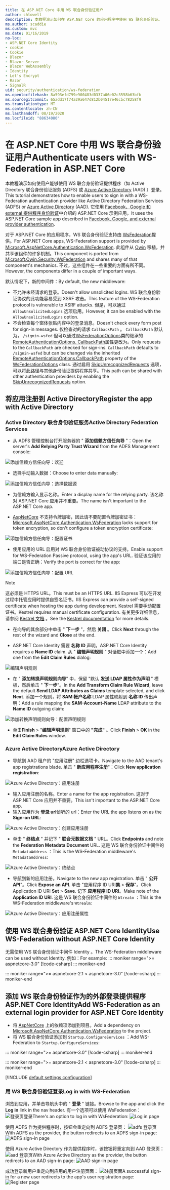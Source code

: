 ```yaml
---
title: 在 ASP.NET Core 中用 WS 联合身份验证用户
author: chlowell
description: 本教程演示如何在 ASP.NET Core 的应用程序中使用 WS 联合身份验证。
ms.author: scaddie
ms.custom: mvc
ms.date: 01/16/2019
no-loc:
- ASP.NET Core Identity
- cookie
- Cookie
- Blazor
- Blazor Server
- Blazor WebAssembly
- Identity
- Let's Encrypt
- Razor
- SignalR
uid: security/authentication/ws-federation
ms.openlocfilehash: 8a593efd799e900483d0337a06e02c3558b63bfb
ms.sourcegitcommit: 65add17f74a29a647d812b04517e46cbc78258f9
ms.translationtype: MT
ms.contentlocale: zh-CN
ms.lasthandoff: 08/19/2020
ms.locfileid: "88634080"
---
```

# <a name="authenticate-users-with-ws-federation-in-aspnet-core"></a><span data-ttu-id="79682-103">在 ASP.NET Core 中用 WS 联合身份验证用户</span><span class="sxs-lookup"><span data-stu-id="79682-103">Authenticate users with WS-Federation in ASP.NET Core</span></span>

<span data-ttu-id="79682-104">本教程演示如何使用户能够使用 WS 联合身份验证提供程序（如 Active Directory 联合身份验证服务 (ADFS) 或 [Azure Active Directory](/azure/active-directory/) (AAD) ）登录。</span><span class="sxs-lookup"><span data-stu-id="79682-104">This tutorial demonstrates how to enable users to sign in with a WS-Federation authentication provider like Active Directory Federation Services (ADFS) or [Azure Active Directory](/azure/active-directory/) (AAD).</span></span> <span data-ttu-id="79682-105">它使用 [Facebook、Google 和 external 提供程序身份验证](xref:security/authentication/social/index)中介绍的 ASP.NET Core 示例应用。</span><span class="sxs-lookup"><span data-stu-id="79682-105">It uses the ASP.NET Core sample app described in [Facebook, Google, and external provider authentication](xref:security/authentication/social/index).</span></span>

<span data-ttu-id="79682-106">对于 ASP.NET Core 的应用程序，WS 联合身份验证支持由 [WsFederation](https://www.nuget.org/packages/Microsoft.AspNetCore.Authentication.WsFederation)提供。</span><span class="sxs-lookup"><span data-stu-id="79682-106">For ASP.NET Core apps, WS-Federation support is provided by [Microsoft.AspNetCore.Authentication.WsFederation](https://www.nuget.org/packages/Microsoft.AspNetCore.Authentication.WsFederation).</span></span> <span data-ttu-id="79682-107">此组件从 [Owin](https://www.nuget.org/packages/Microsoft.Owin.Security.WsFederation) 移植，并共享该组件的许多机制。</span><span class="sxs-lookup"><span data-stu-id="79682-107">This component is ported from [Microsoft.Owin.Security.WsFederation](https://www.nuget.org/packages/Microsoft.Owin.Security.WsFederation) and shares many of that component's mechanics.</span></span> <span data-ttu-id="79682-108">不过，这些组件在一些重要的方面有所不同。</span><span class="sxs-lookup"><span data-stu-id="79682-108">However, the components differ in a couple of important ways.</span></span>

<span data-ttu-id="79682-109">默认情况下，新的中间件：</span><span class="sxs-lookup"><span data-stu-id="79682-109">By default, the new middleware:</span></span>

* <span data-ttu-id="79682-110">不允许未经请求的登录。</span><span class="sxs-lookup"><span data-stu-id="79682-110">Doesn't allow unsolicited logins.</span></span> <span data-ttu-id="79682-111">WS 联合身份验证协议的此功能容易受到 XSRF 攻击。</span><span class="sxs-lookup"><span data-stu-id="79682-111">This feature of the WS-Federation protocol is vulnerable to XSRF attacks.</span></span> <span data-ttu-id="79682-112">但是，可以通过 `AllowUnsolicitedLogins` 选项启用。</span><span class="sxs-lookup"><span data-stu-id="79682-112">However, it can be enabled with the `AllowUnsolicitedLogins` option.</span></span>
* <span data-ttu-id="79682-113">不会检查每个窗体张贴内容中的登录消息。</span><span class="sxs-lookup"><span data-stu-id="79682-113">Doesn't check every form post for sign-in messages.</span></span> <span data-ttu-id="79682-114">仅检查对的请求 `CallbackPath` 。 `CallbackPath` 默认为， `/signin-wsfed` 但可以通过[WsFederationOptions](/dotnet/api/microsoft.aspnetcore.authentication.wsfederation.wsfederationoptions)类的继承的[RemoteAuthenticationOptions. CallbackPath](/dotnet/api/microsoft.aspnetcore.authentication.remoteauthenticationoptions.callbackpath)属性更改为。</span><span class="sxs-lookup"><span data-stu-id="79682-114">Only requests to the `CallbackPath` are checked for sign-ins. `CallbackPath` defaults to `/signin-wsfed` but can be changed via the inherited [RemoteAuthenticationOptions.CallbackPath](/dotnet/api/microsoft.aspnetcore.authentication.remoteauthenticationoptions.callbackpath) property of the [WsFederationOptions](/dotnet/api/microsoft.aspnetcore.authentication.wsfederation.wsfederationoptions) class.</span></span> <span data-ttu-id="79682-115">通过启用 [SkipUnrecognizedRequests](/dotnet/api/microsoft.aspnetcore.authentication.wsfederation.wsfederationoptions.skipunrecognizedrequests) 选项，可以将此路径与其他身份验证提供程序共享。</span><span class="sxs-lookup"><span data-stu-id="79682-115">This path can be shared with other authentication providers by enabling the [SkipUnrecognizedRequests](/dotnet/api/microsoft.aspnetcore.authentication.wsfederation.wsfederationoptions.skipunrecognizedrequests) option.</span></span>

## <a name="register-the-app-with-active-directory"></a><span data-ttu-id="79682-116">将应用注册到 Active Directory</span><span class="sxs-lookup"><span data-stu-id="79682-116">Register the app with Active Directory</span></span>

### <a name="active-directory-federation-services"></a><span data-ttu-id="79682-117">Active Directory 联合身份验证服务</span><span class="sxs-lookup"><span data-stu-id="79682-117">Active Directory Federation Services</span></span>

* <span data-ttu-id="79682-118">从 ADFS 管理控制台打开服务器的 " **添加信赖方信任向导** "：</span><span class="sxs-lookup"><span data-stu-id="79682-118">Open the server's **Add Relying Party Trust Wizard** from the ADFS Management console:</span></span>

![添加信赖方信任向导：欢迎](ws-federation/_static/AdfsAddTrust.png)

* <span data-ttu-id="79682-120">选择手动输入数据：</span><span class="sxs-lookup"><span data-stu-id="79682-120">Choose to enter data manually:</span></span>

![添加信赖方信任向导：选择数据源](ws-federation/_static/AdfsSelectDataSource.png)

* <span data-ttu-id="79682-122">为信赖方输入显示名称。</span><span class="sxs-lookup"><span data-stu-id="79682-122">Enter a display name for the relying party.</span></span> <span data-ttu-id="79682-123">该名称对 ASP.NET Core 应用并不重要。</span><span class="sxs-lookup"><span data-stu-id="79682-123">The name isn't important to the ASP.NET Core app.</span></span>

* <span data-ttu-id="79682-124">[AspNetCore](https://www.nuget.org/packages/Microsoft.AspNetCore.Authentication.WsFederation) 不支持令牌加密，因此请不要配置令牌加密证书：</span><span class="sxs-lookup"><span data-stu-id="79682-124">[Microsoft.AspNetCore.Authentication.WsFederation](https://www.nuget.org/packages/Microsoft.AspNetCore.Authentication.WsFederation) lacks support for token encryption, so don't configure a token encryption certificate:</span></span>

![添加信赖方信任向导：配置证书](ws-federation/_static/AdfsConfigureCert.png)

* <span data-ttu-id="79682-126">使用应用的 URL 启用对 WS 联合身份验证被动协议的支持。</span><span class="sxs-lookup"><span data-stu-id="79682-126">Enable support for WS-Federation Passive protocol, using the app's URL.</span></span> <span data-ttu-id="79682-127">验证该应用的端口是否正确：</span><span class="sxs-lookup"><span data-stu-id="79682-127">Verify the port is correct for the app:</span></span>

![添加信赖方信任向导：配置 URL](ws-federation/_static/AdfsConfigureUrl.png)

> [!NOTE]
> <span data-ttu-id="79682-129">这必须是 HTTPS URL。</span><span class="sxs-lookup"><span data-stu-id="79682-129">This must be an HTTPS URL.</span></span> <span data-ttu-id="79682-130">IIS Express 可以在开发过程中托管应用时提供自签名证书。</span><span class="sxs-lookup"><span data-stu-id="79682-130">IIS Express can provide a self-signed certificate when hosting the app during development.</span></span> <span data-ttu-id="79682-131">Kestrel 需要手动配置证书。</span><span class="sxs-lookup"><span data-stu-id="79682-131">Kestrel requires manual certificate configuration.</span></span> <span data-ttu-id="79682-132">有关更多详细信息，请参阅 [Kestrel 文档](xref:fundamentals/servers/kestrel) 。</span><span class="sxs-lookup"><span data-stu-id="79682-132">See the [Kestrel documentation](xref:fundamentals/servers/kestrel) for more details.</span></span>

* <span data-ttu-id="79682-133">在向导的其余部分中单击 " **下一步** "，然后 **关闭** 。</span><span class="sxs-lookup"><span data-stu-id="79682-133">Click **Next** through the rest of the wizard and **Close** at the end.</span></span>

* <span data-ttu-id="79682-134">ASP.NET Core Identity 需要 **名称 ID** 声明。</span><span class="sxs-lookup"><span data-stu-id="79682-134">ASP.NET Core Identity requires a **Name ID** claim.</span></span> <span data-ttu-id="79682-135">从 " **编辑声明规则** " 对话框中添加一个：</span><span class="sxs-lookup"><span data-stu-id="79682-135">Add one from the **Edit Claim Rules** dialog:</span></span>

![编辑声明规则](ws-federation/_static/EditClaimRules.png)

* <span data-ttu-id="79682-137">在 " **添加转换声明规则向导**" 中，保留 "默认 **发送 LDAP 属性作为声明** " 模板，然后单击 " **下一步**"。</span><span class="sxs-lookup"><span data-stu-id="79682-137">In the **Add Transform Claim Rule Wizard**, leave the default **Send LDAP Attributes as Claims** template selected, and click **Next**.</span></span> <span data-ttu-id="79682-138">添加一个规则，将 **SAM 帐户名称** LDAP 属性映射到 **名称 ID** 传出声明：</span><span class="sxs-lookup"><span data-stu-id="79682-138">Add a rule mapping the **SAM-Account-Name** LDAP attribute to the **Name ID** outgoing claim:</span></span>

![添加转换声明规则向导：配置声明规则](ws-federation/_static/AddTransformClaimRule.png)

* <span data-ttu-id="79682-140">单击**Finish**  >  "**编辑声明规则**" 窗口中的 **"完成"** 。</span><span class="sxs-lookup"><span data-stu-id="79682-140">Click **Finish** > **OK** in the **Edit Claim Rules** window.</span></span>

### <a name="azure-active-directory"></a><span data-ttu-id="79682-141">Azure Active Directory</span><span class="sxs-lookup"><span data-stu-id="79682-141">Azure Active Directory</span></span>

* <span data-ttu-id="79682-142">导航到 AAD 租户的 "应用注册" 边栏选项卡。</span><span class="sxs-lookup"><span data-stu-id="79682-142">Navigate to the AAD tenant's app registrations blade.</span></span> <span data-ttu-id="79682-143">单击 " **新应用程序注册**"：</span><span class="sxs-lookup"><span data-stu-id="79682-143">Click **New application registration**:</span></span>

![Azure Active Directory：应用注册](ws-federation/_static/AadNewAppRegistration.png)

* <span data-ttu-id="79682-145">输入应用注册的名称。</span><span class="sxs-lookup"><span data-stu-id="79682-145">Enter a name for the app registration.</span></span> <span data-ttu-id="79682-146">这对于 ASP.NET Core 应用并不重要。</span><span class="sxs-lookup"><span data-stu-id="79682-146">This isn't important to the ASP.NET Core app.</span></span>
* <span data-ttu-id="79682-147">输入应用作为 **登录 url**侦听的 url：</span><span class="sxs-lookup"><span data-stu-id="79682-147">Enter the URL the app listens on as the **Sign-on URL**:</span></span>

![Azure Active Directory：创建应用注册](ws-federation/_static/AadCreateAppRegistration.png)

* <span data-ttu-id="79682-149">单击 " **终结点** " 并记下 " **联合元数据文档** " URL。</span><span class="sxs-lookup"><span data-stu-id="79682-149">Click **Endpoints** and note the **Federation Metadata Document** URL.</span></span> <span data-ttu-id="79682-150">这是 WS 联合身份验证中间件的 `MetadataAddress` ：</span><span class="sxs-lookup"><span data-stu-id="79682-150">This is the WS-Federation middleware's `MetadataAddress`:</span></span>

![Azure Active Directory：终结点](ws-federation/_static/AadFederationMetadataDocument.png)

* <span data-ttu-id="79682-152">导航到新的应用注册。</span><span class="sxs-lookup"><span data-stu-id="79682-152">Navigate to the new app registration.</span></span> <span data-ttu-id="79682-153">单击 " **公开 API**"。</span><span class="sxs-lookup"><span data-stu-id="79682-153">Click **Expose an API**.</span></span> <span data-ttu-id="79682-154">单击 "应用程序 ID URI**集**  >  **保存**"。</span><span class="sxs-lookup"><span data-stu-id="79682-154">Click Application ID URI **Set** > **Save**.</span></span> <span data-ttu-id="79682-155">记下  **应用程序 ID URI**。</span><span class="sxs-lookup"><span data-stu-id="79682-155">Make note of the  **Application ID URI**.</span></span> <span data-ttu-id="79682-156">这是 WS 联合身份验证中间件的 `Wtrealm` ：</span><span class="sxs-lookup"><span data-stu-id="79682-156">This is the WS-Federation middleware's `Wtrealm`:</span></span>

![Azure Active Directory：应用注册属性](ws-federation/_static/AadAppIdUri.png)

## <a name="use-ws-federation-without-no-locaspnet-core-identity"></a><span data-ttu-id="79682-158">使用 WS 联合身份验证 ASP.NET Core Identity</span><span class="sxs-lookup"><span data-stu-id="79682-158">Use WS-Federation without ASP.NET Core Identity</span></span>

<span data-ttu-id="79682-159">无需使用 WS 联合身份验证中间件 Identity 。</span><span class="sxs-lookup"><span data-stu-id="79682-159">The WS-Federation middleware can be used without Identity.</span></span> <span data-ttu-id="79682-160">例如：</span><span class="sxs-lookup"><span data-stu-id="79682-160">For example:</span></span>
::: moniker range=">= aspnetcore-3.0"
[!code-csharp[](ws-federation/samples/StartupNon31.cs?name=snippet)]
::: moniker-end

::: moniker range=">= aspnetcore-2.1 < aspnetcore-3.0"
[!code-csharp[](ws-federation/samples/StartupNon21.cs?name=snippet)]
::: moniker-end

## <a name="add-ws-federation-as-an-external-login-provider-for-no-locaspnet-core-identity"></a><span data-ttu-id="79682-161">添加 WS 联合身份验证作为的外部登录提供程序 ASP.NET Core Identity</span><span class="sxs-lookup"><span data-stu-id="79682-161">Add WS-Federation as an external login provider for ASP.NET Core Identity</span></span>

* <span data-ttu-id="79682-162">将 [AspNetCore](https://www.nuget.org/packages/Microsoft.AspNetCore.Authentication.WsFederation) 上的依赖项添加到项目。</span><span class="sxs-lookup"><span data-stu-id="79682-162">Add a dependency on [Microsoft.AspNetCore.Authentication.WsFederation](https://www.nuget.org/packages/Microsoft.AspNetCore.Authentication.WsFederation) to the project.</span></span>
* <span data-ttu-id="79682-163">将 WS 联合身份验证添加到 `Startup.ConfigureServices` ：</span><span class="sxs-lookup"><span data-stu-id="79682-163">Add WS-Federation to `Startup.ConfigureServices`:</span></span>

::: moniker range=">= aspnetcore-3.0"
[!code-csharp[](ws-federation/samples/Startup31.cs?name=snippet)]
::: moniker-end

::: moniker range=">= aspnetcore-2.1 < aspnetcore-3.0"
[!code-csharp[](ws-federation/samples/Startup21.cs?name=snippet)]
::: moniker-end

[!INCLUDE [default settings configuration](social/includes/default-settings.md)]

### <a name="log-in-with-ws-federation"></a><span data-ttu-id="79682-164">用 WS 联合身份验证登录</span><span class="sxs-lookup"><span data-stu-id="79682-164">Log in with WS-Federation</span></span>

<span data-ttu-id="79682-165">浏览到应用，并单击导航头中的 " **登录** " 链接。</span><span class="sxs-lookup"><span data-stu-id="79682-165">Browse to the app and click the **Log in** link in the nav header.</span></span> <span data-ttu-id="79682-166">有一个选项可以使用 WsFederation： ![ 登录页登录](ws-federation/_static/WsFederationButton.png)</span><span class="sxs-lookup"><span data-stu-id="79682-166">There's an option to log in with WsFederation: ![Log in page](ws-federation/_static/WsFederationButton.png)</span></span>

<span data-ttu-id="79682-167">使用 ADFS 作为提供程序时，按钮会重定向到 ADFS 登录页： ![ adfs 登录页](ws-federation/_static/AdfsLoginPage.png)</span><span class="sxs-lookup"><span data-stu-id="79682-167">With ADFS as the provider, the button redirects to an ADFS sign-in page: ![ADFS sign-in page](ws-federation/_static/AdfsLoginPage.png)</span></span>

<span data-ttu-id="79682-168">使用 Azure Active Directory 作为提供程序时，该按钮将重定向到 AAD 登录页： ![ aad 登录页](ws-federation/_static/AadSignIn.png)</span><span class="sxs-lookup"><span data-stu-id="79682-168">With Azure Active Directory as the provider, the button redirects to an AAD sign-in page: ![AAD sign-in page](ws-federation/_static/AadSignIn.png)</span></span>

<span data-ttu-id="79682-169">成功登录新用户重定向到应用的用户注册页面： ![ 注册页面](ws-federation/_static/Register.png)</span><span class="sxs-lookup"><span data-stu-id="79682-169">A successful sign-in for a new user redirects to the app's user registration page: ![Register page](ws-federation/_static/Register.png)</span></span>

